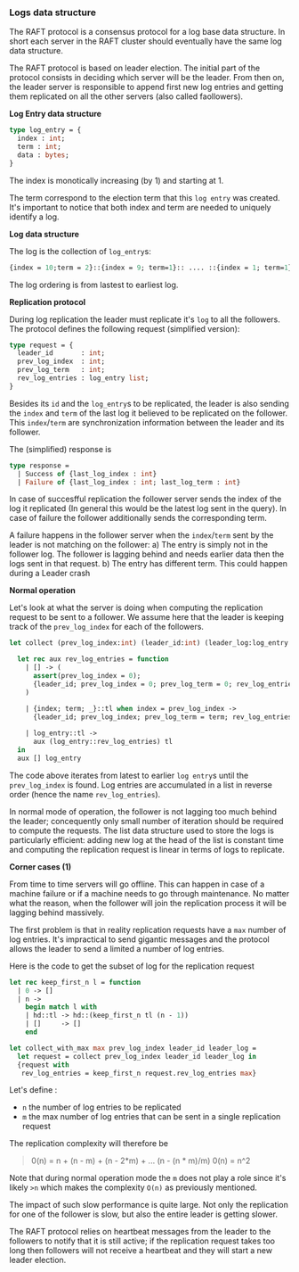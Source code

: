 ### Logs data structure 

The RAFT protocol is a consensus protocol for a log base data structure. In short each server in the RAFT cluster should eventually have the same log data structure. 

The RAFT protocol is based on leader election. The initial part of the protocol consists in deciding which server will be the leader. From then on, the leader server is responsible to append first new log entries and getting them replicated on all the other servers (also called faollowers). 

**Log Entry data structure**

```OCaml 
type log_entry = {
  index : int;
  term : int;
  data : bytes;
}
```

The index is monotically increasing (by 1) and starting at 1. 

The term correspond to the election term that this `log entry` was created. It's important to notice 
that both index and term are needed to uniquely identify a log.  

**Log data structure**

The log is the collection of `log_entry`s:

```OCaml
{index = 10;term = 2}::{index = 9; term=1}:: .... ::{index = 1; term=1}::[]
```

The log ordering is from lastest to earliest log. 

**Replication protocol**

During log replication the leader must replicate it's `log` to all the followers. The protocol 
defines the following request (simplified version):

```OCaml
type request = {
  leader_id       : int;
  prev_log_index  : int;
  prev_log_term   : int;
  rev_log_entries : log_entry list;
}
```

Besides its `id` and the `log_entry`s to be replicated, the leader is also sending the `index` and `term` of the last log
it believed to be replicated on the follower. 
This `index`/`term` are synchronization information between the leader and its follower. 

The (simplified) response is 

```OCaml
type response =
  | Success of {last_log_index : int} 
  | Failure of {last_log_index : int; last_log_term : int} 
```

In case of succesfful replication the follower server sends the index of the log it replicated (In general this would 
be the latest log sent in the query).  In case of failure the follower additionally sends the corresponding term. 

A failure happens in the follower server when the `index`/`term` sent by the leader is not matching on the follower:
a) The entry is simply not in the follower log. The follower is lagging behind and needs earlier data then the logs
  sent in that request. 
b) The entry has different term. This could happen during a Leader crash

**Normal operation**

Let's look at what the server is doing when computing the replication request to be 
sent to a follower. We assume here that the leader is keeping track of the `prev_log_index`
for each of the followers.

```OCaml
let collect (prev_log_index:int) (leader_id:int) (leader_log:log_entry list) = 

  let rec aux rev_log_entries = function
    | [] -> (
      assert(prev_log_index = 0); 
      {leader_id; prev_log_index = 0; prev_log_term = 0; rev_log_entries} 
    )

    | {index; term; _}::tl when index = prev_log_index -> 
      {leader_id; prev_log_index; prev_log_term = term; rev_log_entries} 
    
    | log_entry::tl -> 
      aux (log_entry::rev_log_entries) tl 
  in
  aux [] log_entry
```

The code above iterates from latest to earlier `log entry`s until the `prev_log_index` is found. Log entries
are accumulated in a list in reverse order (hence the name `rev_log_entries`). 

In normal mode of operation, the follower is not lagging too much behind the leader; concequently only small number
of iteration should be required to compute the requests. The list data structure used to store the logs 
is particularly efficient: adding new log at the head of the list is constant time and computing the replication request is linear
in terms of logs to replicate. 

**Corner cases (1)**

From time to time servers will go offline. This can happen in case of a machine failure or if a machine needs to 
go through maintenance. No matter what the reason, when the follower will join the replication process it will be lagging
behind massively. 

The first problem is that in reality replication requests have a `max` number of log entries. It's impractical to send 
gigantic messages and the protocol allows the leader to send a limited a number of log entries.

Here is the code to get the subset of log for the replication request 

```OCaml
let rec keep_first_n l = function
  | 0 -> []
  | n ->
    begin match l with
    | hd::tl -> hd::(keep_first_n tl (n - 1))
    | []     -> []
    end

let collect_with_max max prev_log_index leader_id leader_log = 
  let request = collect prev_log_index leader_id leader_log in 
  {request with 
   rev_log_entries = keep_first_n request.rev_log_entries max}
```

Let's define :
* `n` the number of log entries to be replicated 
* `m` the max number of log entries that can be sent in a single replication request

The replication complexity will therefore be 
> 0(n) = n + (n - m) + (n - 2\*m) + ... (n - (n * m)/m)
> 0(n) = n^2

Note that during normal operation mode the `m` does not play a role since it's likely `>n` 
which makes the complexity `O(n)` as previously mentioned.

The impact of such slow performance is quite large. Not only the replication for one of the 
follower is slow, but also the entire leader is getting slower. 

The RAFT protocol relies on heartbeat messages from the leader to 
the followers to notify that it is still active; if the replication request 
takes too long then followers will not receive a heartbeat and they 
will start a new leader election.  
